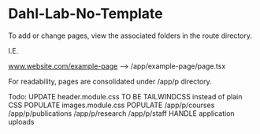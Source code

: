# Dahl-Lab-No-Template

To add or change pages, view the associated folders in the route directory.

I.E. 

www.website.com/example-page --> /app/example-page/page.tsx

For readability, pages are consolidated under /app/p directory.

Todo:
UPDATE header.module.css TO BE TAILWINDCSS instead of plain CSS
POPULATE images.module.css
POPULATE 
    /app/p/courses
    /app/p/publications
    /app/p/research
    /app/p/staff
HANDLE application uploads
